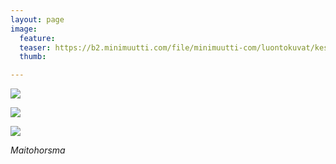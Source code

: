 ```yaml
---
layout: page
image:
  feature:
  teaser: https://b2.minimuutti.com/file/minimuutti-com/luontokuvat/kes%C3%A4/12/DS62397-245px.jpg
  thumb:

---
```


![](https://b2.minimuutti.com/file/minimuutti-com/luontokuvat/kes%C3%A4/12/DS62394-800px.jpg)

![](https://b2.minimuutti.com/file/minimuutti-com/luontokuvat/kes%C3%A4/12/DS62396-800px.jpg)

![](https://b2.minimuutti.com/file/minimuutti-com/luontokuvat/kes%C3%A4/12/DS62397-800px.jpg)

*Maitohorsma*
